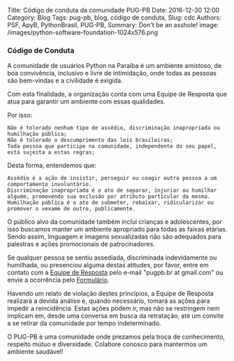 Title: Código de conduta da comunidade PUG-PB
Date: 2016-12-30 12:00
Category: Blog
Tags: pug-pb, blog, código de conduta,
Slug: cdc
Authors: PSF, ApyB, PythonBrasil, PUG-PB,
Summary: Don't be an asshole!
image: /images/python-software-foundation-1024x576.png

### Código de Conduta

A comunidade de usuários Python na Paraíba é um ambiente amistoso, de boa convivência, inclusivo e livre de intimidação, onde todas as pessoas são bem-vindas e a civilidade é exigida.

Com esta finalidade, a organização conta com uma Equipe de Resposta que atua para garantir um ambiente com essas qualidades.

Por isso:

    Não é tolerado nenhum tipo de assédio, discriminação inapropriada ou humilhação pública;
    Não é tolerado o descumprimento das leis brasileiras;
    Toda pessoa que participe na comunidade, independente do seu papel, está sujeita a estas regras;

Desta forma, entendemos que:

    Assédio é a ação de insistir, perseguir ou coagir outra pessoa a um comportamento involuntário.
    Discriminação inapropriada é o ato de separar, injuriar ou humilhar alguém, promovendo sua exclusão por atributo particular da mesma.
    Humilhação pública é o ato de submeter, rebaixar, ridicularizar ou promover o vexame de outro, publicamente.

O público alvo da comunidade também inclui crianças e adolescentes, por isso buscamos manter um ambiente apropriado para todas as faixas etárias. Sendo assim, linguagem e imagens sexualizadas não são adequados para palestras e ações promocionais de patrocinadores.

Se qualquer pessoa se sentiu assediada, discriminada indevidamente ou humilhada, ou presenciou alguma destas atitudes, por favor, entre em contato com a [Equipe de Resposta](mailto:pugpb.br@gmail.com) pelo e-mail "pugpb.br at gmail.com" ou envie a ocorrência pelo [Formulário](https://forms.gle/fpQxQJGX5GyQGg6HA).

Havendo um relato de violação destes princípios, a Equipe de Resposta realizará a devida análise e, quando necessário, tomará as ações para impedir a reincidência. Estas ações podem ir, mas não se restringem nem implicam em, desde uma conversa em busca da retratação, até um convite a se retirar da comunidade por tempo indeterminado.

O PUG-PB é uma comunidade onde prezamos pela troca de conhecimento, respeito mútuo e diversidade. Colabore conosco para mantermos um ambiente saudável!
